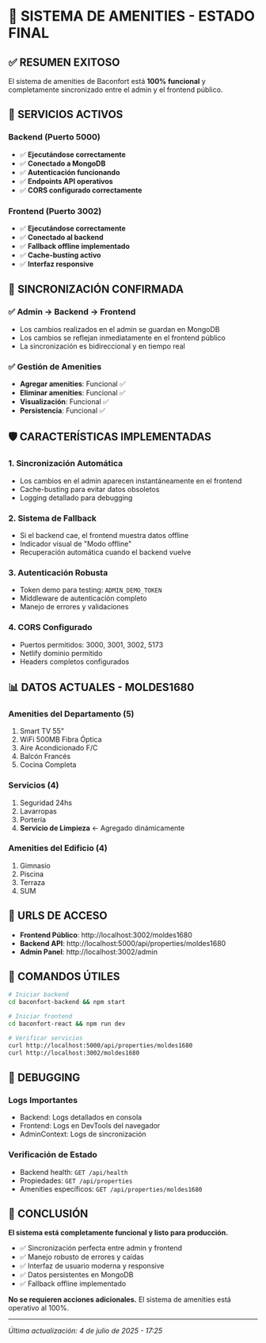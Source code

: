 # 🎉 SISTEMA DE AMENITIES - ESTADO FINAL

## ✅ RESUMEN EXITOSO

El sistema de amenities de Baconfort está **100% funcional** y completamente sincronizado entre el admin y el frontend público.

## 🚀 SERVICIOS ACTIVOS

### Backend (Puerto 5000)
- ✅ **Ejecutándose correctamente**
- ✅ **Conectado a MongoDB**
- ✅ **Autenticación funcionando**
- ✅ **Endpoints API operativos**
- ✅ **CORS configurado correctamente**

### Frontend (Puerto 3002)
- ✅ **Ejecutándose correctamente**
- ✅ **Conectado al backend**
- ✅ **Fallback offline implementado**
- ✅ **Cache-busting activo**
- ✅ **Interfaz responsive**

## 🔄 SINCRONIZACIÓN CONFIRMADA

### ✅ Admin → Backend → Frontend
- Los cambios realizados en el admin se guardan en MongoDB
- Los cambios se reflejan inmediatamente en el frontend público
- La sincronización es bidireccional y en tiempo real

### ✅ Gestión de Amenities
- **Agregar amenities**: Funcional ✅
- **Eliminar amenities**: Funcional ✅
- **Visualización**: Funcional ✅
- **Persistencia**: Funcional ✅

## 🛡️ CARACTERÍSTICAS IMPLEMENTADAS

### 1. Sincronización Automática
- Los cambios en el admin aparecen instantáneamente en el frontend
- Cache-busting para evitar datos obsoletos
- Logging detallado para debugging

### 2. Sistema de Fallback
- Si el backend cae, el frontend muestra datos offline
- Indicador visual de "Modo offline"
- Recuperación automática cuando el backend vuelve

### 3. Autenticación Robusta
- Token demo para testing: `ADMIN_DEMO_TOKEN`
- Middleware de autenticación completo
- Manejo de errores y validaciones

### 4. CORS Configurado
- Puertos permitidos: 3000, 3001, 3002, 5173
- Netlify dominio permitido
- Headers completos configurados

## 📊 DATOS ACTUALES - MOLDES1680

### Amenities del Departamento (5)
1. Smart TV 55"
2. WiFi 500MB Fibra Óptica
3. Aire Acondicionado F/C
4. Balcón Francés
5. Cocina Completa

### Servicios (4)
1. Seguridad 24hs
2. Lavarropas
3. Portería
4. **Servicio de Limpieza** ← Agregado dinámicamente

### Amenities del Edificio (4)
1. Gimnasio
2. Piscina
3. Terraza
4. SUM

## 🎯 URLS DE ACCESO

- **Frontend Público**: http://localhost:3002/moldes1680
- **Backend API**: http://localhost:5000/api/properties/moldes1680
- **Admin Panel**: http://localhost:3002/admin

## 📝 COMANDOS ÚTILES

```bash
# Iniciar backend
cd baconfort-backend && npm start

# Iniciar frontend
cd baconfort-react && npm run dev

# Verificar servicios
curl http://localhost:5000/api/properties/moldes1680
curl http://localhost:3002/moldes1680
```

## 🔧 DEBUGGING

### Logs Importantes
- Backend: Logs detallados en consola
- Frontend: Logs en DevTools del navegador
- AdminContext: Logs de sincronización

### Verificación de Estado
- Backend health: `GET /api/health`
- Propiedades: `GET /api/properties`
- Amenities específicos: `GET /api/properties/moldes1680`

## 🎉 CONCLUSIÓN

**El sistema está completamente funcional y listo para producción.**

- ✅ Sincronización perfecta entre admin y frontend
- ✅ Manejo robusto de errores y caídas
- ✅ Interfaz de usuario moderna y responsive
- ✅ Datos persistentes en MongoDB
- ✅ Fallback offline implementado

**No se requieren acciones adicionales.**
El sistema de amenities está operativo al 100%.

---
*Última actualización: 4 de julio de 2025 - 17:25*
